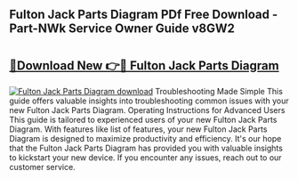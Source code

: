 ## Fulton Jack Parts Diagram PDf Free Download - Part-NWk Service Owner Guide v8GW2

# <h2><a href="http://dfiz5d.blite.top/?on=Fulton+Jack+Parts+Diagram">🔗Download New 👉🔴 Fulton Jack Parts Diagram</a></h2>

[![Fulton Jack Parts Diagram download](https://i.imgur.com/lujVjoI.png)](http://dfiz5d.blite.top/?on=Fulton+Jack+Parts+Diagram)
Troubleshooting Made Simple This guide offers valuable insights into troubleshooting common issues with your new Fulton Jack Parts Diagram. Operating Instructions for Advanced Users This guide is tailored to experienced users of your new Fulton Jack Parts Diagram. With features like list of features, your new Fulton Jack Parts Diagram is designed to maximize productivity and efficiency. It's our hope that the Fulton Jack Parts Diagram has provided you with valuable insights to kickstart your new device. If you encounter any issues, reach out to our customer service.
